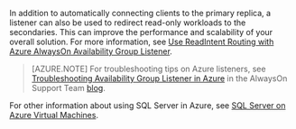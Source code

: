 In addition to automatically connecting clients to the primary replica, a listener can also be used to redirect read-only workloads to the secondaries. This can improve the performance and scalability of your overall solution. For more information, see
[Use ReadIntent Routing with Azure AlwaysOn Availability Group Listener](http://go.microsoft.com/fwlink/?LinkId=522515).

>[AZURE.NOTE] For troubleshooting tips on Azure listeners, see [Troubleshooting Availability Group Listener in Azure](http://blogs.msdn.com/b/alwaysonpro/archive/2016/02/01/troubleshooting-availability-group-listener-in-azure.aspx) in the AlwaysOn Support Team [blog](http://blogs.msdn.com/b/alwaysonpro/).

For other information about using SQL Server in Azure, see [SQL Server on Azure Virtual Machines](../articles/virtual-machines/virtual-machines-sql-server-infrastructure-services.md).
